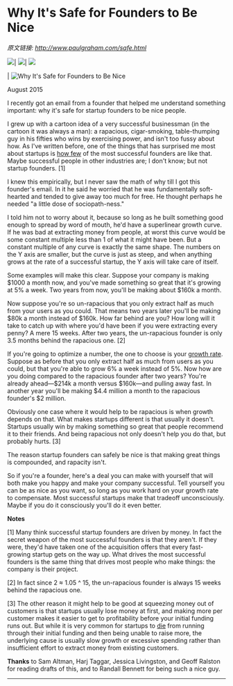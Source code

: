 # Why It's Safe for Founders to Be Nice

_原文链接: <http://www.paulgraham.com/safe.html>_

![](https://s.turbifycdn.com/aah/paulgraham/essays-5.gif)| ![](https://sep.turbifycdn.com/ca/Img/trans_1x1.gif)| [![](https://s.turbifycdn.com/aah/paulgraham/essays-6.gif)](index.html)  
  
| ![Why It's Safe for Founders to Be Nice](https://s.turbifycdn.com/aah/paulgraham/why-it-s-safe-for-founders-to-be-nice-4.gif)  
  
August 2015  
  
I recently got an email from a founder that helped me understand something important: why it's safe for startup founders to be nice people.  
  
I grew up with a cartoon idea of a very successful businessman (in the cartoon it was always a man): a rapacious, cigar-smoking, table-thumping guy in his fifties who wins by exercising power, and isn't too fussy about how. As I've written before, one of the things that has surprised me most about startups is [how few](mean.html) of the most successful founders are like that. Maybe successful people in other industries are; I don't know; but not startup founders. [1]  
  
I knew this empirically, but I never saw the math of why till I got this founder's email. In it he said he worried that he was fundamentally soft-hearted and tended to give away too much for free. He thought perhaps he needed "a little dose of sociopath-ness."  
  
I told him not to worry about it, because so long as he built something good enough to spread by word of mouth, he'd have a superlinear growth curve. If he was bad at extracting money from people, at worst this curve would be some constant multiple less than 1 of what it might have been. But a constant multiple of any curve is exactly the same shape. The numbers on the Y axis are smaller, but the curve is just as steep, and when anything grows at the rate of a successful startup, the Y axis will take care of itself.  
  
Some examples will make this clear. Suppose your company is making $1000 a month now, and you've made something so great that it's growing at 5% a week. Two years from now, you'll be making about $160k a month.  
  
Now suppose you're so un-rapacious that you only extract half as much from your users as you could. That means two years later you'll be making $80k a month instead of $160k. How far behind are you? How long will it take to catch up with where you'd have been if you were extracting every penny? A mere 15 weeks. After two years, the un-rapacious founder is only 3.5 months behind the rapacious one. [2]  
  
If you're going to optimize a number, the one to choose is your [growth rate](growth.html). Suppose as before that you only extract half as much from users as you could, but that you're able to grow 6% a week instead of 5%. Now how are you doing compared to the rapacious founder after two years? You're already ahead—$214k a month versus $160k—and pulling away fast. In another year you'll be making $4.4 million a month to the rapacious founder's $2 million.  
  
Obviously one case where it would help to be rapacious is when growth depends on that. What makes startups different is that usually it doesn't. Startups usually win by making something so great that people recommend it to their friends. And being rapacious not only doesn't help you do that, but probably hurts. [3]  
  
The reason startup founders can safely be nice is that making great things is compounded, and rapacity isn't.  
  
So if you're a founder, here's a deal you can make with yourself that will both make you happy and make your company successful. Tell yourself you can be as nice as you want, so long as you work hard on your growth rate to compensate. Most successful startups make that tradeoff unconsciously. Maybe if you do it consciously you'll do it even better.  
  
  
  
  
  
  
  
**Notes**  
  
[1] Many think successful startup founders are driven by money. In fact the secret weapon of the most successful founders is that they aren't. If they were, they'd have taken one of the acquisition offers that every fast-growing startup gets on the way up. What drives the most successful founders is the same thing that drives most people who make things: the company is their project.  
  
[2] In fact since 2 ≈ 1.05 ^ 15, the un-rapacious founder is always 15 weeks behind the rapacious one.  
  
[3] The other reason it might help to be good at squeezing money out of customers is that startups usually lose money at first, and making more per customer makes it easier to get to profitability before your initial funding runs out. But while it is very common for startups to [die](pinch.html) from running through their initial funding and then being unable to raise more, the underlying cause is usually slow growth or excessive spending rather than insufficient effort to extract money from existing customers.  
  
  
  
**Thanks** to Sam Altman, Harj Taggar, Jessica Livingston, and Geoff Ralston for reading drafts of this, and to Randall Bennett for being such a nice guy.  
  
  
---
